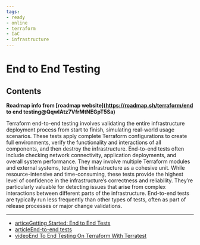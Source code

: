 ```yaml
---
tags:
- ready
- online
- terraform
- IaC
- infrastructure
---
```


# End to End Testing

## Contents

__Roadmap info from [roadmap website](<https://roadmap.sh/terraform/end> to end testing@QqwlAtz7VfrMtNEGpT5Sa)__

Terraform end-to-end testing involves validating the entire infrastructure deployment process from start to finish, simulating real-world usage scenarios. These tests apply complete Terraform configurations to create full environments, verify the functionality and interactions of all components, and then destroy the infrastructure. End-to-end tests often include checking network connectivity, application deployments, and overall system performance. They may involve multiple Terraform modules and external systems, testing the infrastructure as a cohesive unit. While resource-intensive and time-consuming, these tests provide the highest level of confidence in the infrastructure’s correctness and reliability. They’re particularly valuable for detecting issues that arise from complex interactions between different parts of the infrastructure. End-to-end tests are typically run less frequently than other types of tests, often as part of release processes or major change validations.

---

- [articeGetting Started: End to End Tests](https://tf2project.io/docs/getting-started/end-to-end-tests.html)
- [articleEnd-to-end tests](https://www.hashicorp.com/blog/testing-hashicorp-terraform#end-to-end-tests)
- [videoEnd To End Testing On Terraform With Terratest](https://www.youtube.com/watch?v=PlzL6Bv2fSA)
